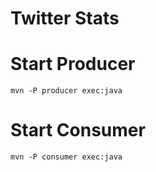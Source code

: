 # Twitter Stats

# Start Producer
`mvn -P producer exec:java`

# Start Consumer 
`mvn -P consumer exec:java`
